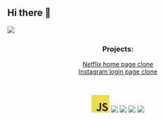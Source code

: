 ## Hi there 👋

<img src="https://raw.githubusercontent.com/gabsschrodinger/gabsschrodinger/main/gabsschrodinger.svg">

<h3 align="center" target="_blank">Projects:</h3>
<p align="center">
    <a href="https://netflix-clone-steel-alpha.vercel.app/">Netflix home page clone</a><br>
    <a href="https://instagram-login-page.vercel.app/">Instagram login page clone</a>
</p>

<br><p align="center">
    <code><img height="40" src="https://raw.githubusercontent.com/github/explore/80688e429a7d4ef2fca1e82350fe8e3517d3494d/topics/javascript/javascript.png"></code>
    <code><img height="40" src="https://image.flaticon.com/icons/svg/226/226777.svg"></code>
    <code><img height="40" src="https://avatars0.githubusercontent.com/u/139426?s=200&v=4"></code>
    <code><img height="40" src="https://avatars0.githubusercontent.com/u/317776?s=200&v=4"></code>
    <code><img height="40" src="https://avatars1.githubusercontent.com/u/2918581?s=200&v=4"></code>
</p>

<!--
<p align="center">
  <a href="https://github.com/https://github.com/gabsschrodinger">
    <img src="https://github-readme-stats.vercel.app/api?username=gabsschrodinger&theme=monokai&show_icons=true" />
  </a>
</p>
-->
